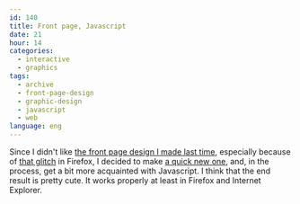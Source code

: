 ```yaml
---
id: 140
title: Front page, Javascript
date: 21
hour: 14
categories:
  - interactive
  - graphics
tags:
  - archive
  - front-page-design
  - graphic-design
  - javascript
  - web
language: eng
---
```


Since I didn't like [the front page design I made last time](//www.agj.cl/files/archive/front2009-1/), especially because of [that glitch](/2009/01/new-front-page/) in Firefox, I decided to make [a quick new one](//www.agj.cl/), and, in the process, get a bit more acquainted with Javascript. I think that the end result is pretty cute. It works properly at least in Firefox and Internet Explorer.
